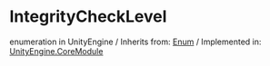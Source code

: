 # IntegrityCheckLevel
enumeration in UnityEngine
 / Inherits from: <a href="https://docs.unity3d.com/6000.0/Documentation/ScriptReference/Enum.html" target="_blank">Enum</a> / Implemented in: <a href="https://docs.unity3d.com/6000.0/Documentation/ScriptReference/UnityEngine.CoreModule.html" target="_blank">UnityEngine.CoreModule</a>
